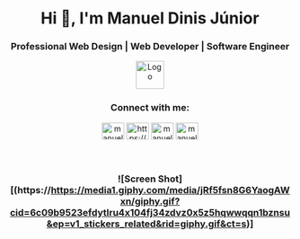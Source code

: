 <h1 align="center">Hi 👋, I'm Manuel Dinis Júnior</h1>
<h3 align="center">Professional Web Design | Web Developer | Software Engineer</h3>

<p align="center">
  <a href="https://manueldinisjunior/com">
    <img src="https://manueldinisjunior.com/wp-content/uploads/2022/05/content.png" alt="Logo" width="50" height="50">
  </a>

<h3 align="center">Connect with me:</h3>
<p align="center">
<a href="https://twitter.com/manueldinisjr" target="blank"><img align="center" src="https://raw.githubusercontent.com/rahuldkjain/github-profile-readme-generator/master/src/images/icons/Social/twitter.svg" alt="manueldinisjr" height="30" width="40" /></a>
<a href="https://linkedin.com/in/https://www.linkedin.com/in/manuel-dinis-junior/" target="blank"><img align="center" src="https://raw.githubusercontent.com/rahuldkjain/github-profile-readme-generator/master/src/images/icons/Social/linked-in-alt.svg" alt="https://www.linkedin.com/in/manuel-dinis-junior/" height="30" width="40" /></a>
<a href="https://instagram.com/manueldinisjunior" target="blank"><img align="center" src="https://raw.githubusercontent.com/rahuldkjain/github-profile-readme-generator/master/src/images/icons/Social/instagram.svg" alt="manueldinisjunior" height="30" width="40" /></a>
<a href="https://www.youtube.com/c/manueldinisjunior" target="blank"><img align="center" src="https://raw.githubusercontent.com/rahuldkjain/github-profile-readme-generator/master/src/images/icons/Social/youtube.svg" alt="manueldinisjunior" height="30" width="40" /></a>
</p>

<br/>

## <h3 align="center">![Screen Shot][(https://https://media1.giphy.com/media/jRf5fsn8G6YaogAWxn/giphy.gif?cid=6c09b9523efdytlru4x104fj34zdvz0x5z5hqwwqqn1bznsu&ep=v1_stickers_related&rid=giphy.gif&ct=s)]</h3>
